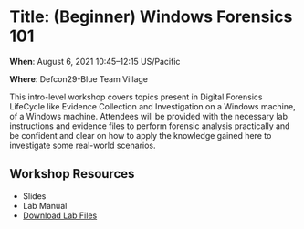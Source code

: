 # Title: (Beginner) Windows Forensics 101

**When**: August 6, 2021 10:45–12:15 US/Pacific

**Where**: Defcon29-Blue Team Village

This intro-level workshop covers topics present in Digital Forensics LifeCycle like Evidence Collection and Investigation on a Windows machine, of a Windows machine. Attendees will be provided with the necessary lab instructions and evidence files to perform forensic analysis practically and be confident and clear on how to apply the knowledge gained here to investigate some real-world scenarios.

## Workshop Resources
- Slides
- Lab Manual
- [Download Lab Files](https://drive.google.com/drive/folders/1AP_F14xEY6-8edmriaUAytmSS6f_OtDF?usp=sharing)
